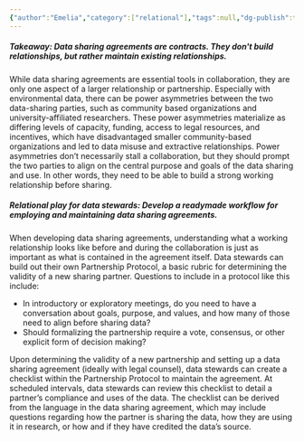 ```yaml
---
{"author":"Emelia","category":["relational"],"tags":null,"dg-publish":true,"permalink":"/plays/play-16-develop-a-readymade-workflow-for-employing-and-maintaining-data-sharing-agreements/","dgPassFrontmatter":true}
---
```


##### **Takeaway: Data sharing agreements are contracts. They don't build relationships, but rather maintain existing relationships.** 
While data sharing agreements are essential tools in collaboration, they are only one aspect of a larger relationship or partnership. Especially with environmental data, there can be power asymmetries between the two data-sharing parties, such as community based organizations and university-affiliated researchers. These power asymmetries materialize as differing levels of capacity, funding, access to legal resources, and incentives, which have disadvantaged smaller community-based organizations and led to data misuse and extractive relationships. Power asymmetries don’t necessarily stall a collaboration, but they should prompt the two parties to align on the central purpose and goals of the data sharing and use. In other words, they need to be able to build a strong working relationship before sharing.



##### **Relational play for data stewards: Develop a readymade workflow for employing and maintaining data sharing agreements.** 
When developing data sharing agreements, understanding what a working relationship looks like before and during the collaboration is just as important as what is contained in the agreement itself. Data stewards can build out their own Partnership Protocol, a basic rubric for determining the validity of a new sharing partner. Questions to include in a protocol like this include:
- In introductory or exploratory meetings, do you need to have a conversation about goals, purpose, and values, and how many of those need to align before sharing data? 
- Should formalizing the partnership require a vote, consensus, or other explicit form of decision making?

Upon determining the validity of a new partnership and setting up a data sharing agreement (ideally with legal counsel), data stewards can create a checklist within the Partnership Protocol to maintain the agreement. At scheduled intervals, data stewards can review this checklist to detail a partner’s compliance and uses of the data. The checklist can be derived from the language in the data sharing agreement, which may include questions regarding how the partner is sharing the data, how they are using it in research, or how and if they have credited the data’s source.
